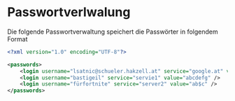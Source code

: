 ﻿# Passwortverlwalung

Die folgende Passwortverwaltung speichert die Passwörter in folgendem Format

```xml
<?xml version="1.0" encoding="UTF-8"?>

<passwords>
	<login username="lsatnic@schueler.hakzell.at" service="google.at" value="123456" />
	<login username="bastigeil" service="servie1" value="abcdefg" />
	<login username="fürfortnite" service="server2" value="ab$c" />
</passwords>
``` 